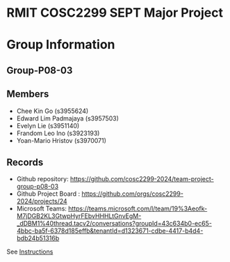 
# RMIT COSC2299 SEPT Major Project

# Group Information

## Group-P08-03

## Members
* Chee Kin Go (s3955624)
* Edward Lim Padmajaya (s3957503)
* Evelyn Lie (s3951140)
* Frandom Leo Ino (s3923193)
* Yoan-Mario Hristov (s3970071)

## Records
* Github repository: https://github.com/cosc2299-2024/team-project-group-p08-03
* Github Project Board : https://github.com/orgs/cosc2299-2024/projects/24
* Microsoft Teams: https://teams.microsoft.com/l/team/19%3Aeofk-M7jDGB2KL3GtwpHyrFEbvHHHLtGnvEgM-_dDBM1%40thread.tacv2/conversations?groupId=43c634b0-ec65-4bbc-ba5f-6378d185effb&tenantId=d1323671-cdbe-4417-b4d4-bdb24b51316b

See [Instructions](INSTRUCTIONS.md)
